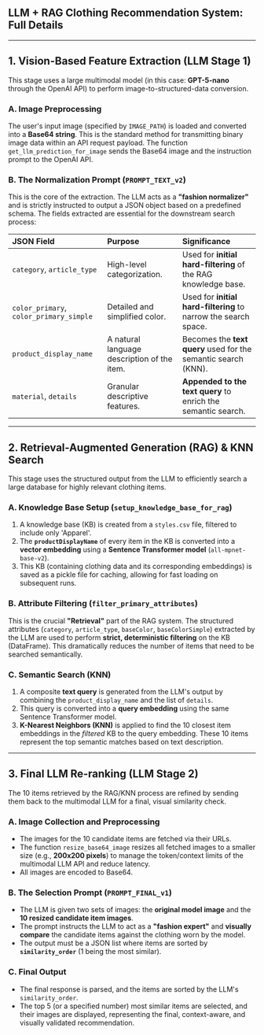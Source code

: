 ## LLM + RAG Clothing Recommendation System: Full Details

---

## 1. Vision-Based Feature Extraction (LLM Stage 1)

This stage uses a large multimodal model (in this case: **GPT-5-nano** through the OpenAI API) to perform image-to-structured-data conversion.

### A. Image Preprocessing

The user's input image (specified by `IMAGE_PATH`) is loaded and converted into a **Base64 string**. This is the standard method for transmitting binary image data within an API request payload. The function `get_llm_prediction_for_image` sends the Base64 image and the instruction prompt to the OpenAI API.

### B. The Normalization Prompt (`PROMPT_TEXT_v2`)

This is the core of the extraction. The LLM acts as a **"fashion normalizer"** and is strictly instructed to output a JSON object based on a predefined schema. The fields extracted are essential for the downstream search process:

| JSON Field | Purpose | Significance |
| :--- | :--- | :--- |
| `category`, `article_type` | High-level categorization. | Used for **initial hard-filtering** of the RAG knowledge base. |
| `color_primary`, `color_primary_simple` | Detailed and simplified color. | Used for **initial hard-filtering** to narrow the search space. |
| `product_display_name` | A natural language description of the item. | Becomes the **text query** used for the semantic search (KNN). |
| `material`, `details` | Granular descriptive features. | **Appended to the text query** to enrich the semantic search. |

---

## 2. Retrieval-Augmented Generation (RAG) & KNN Search

This stage uses the structured output from the LLM to efficiently search a large database for highly relevant clothing items.

### A. Knowledge Base Setup (`setup_knowledge_base_for_rag`)

1.  A knowledge base (KB) is created from a `styles.csv` file, filtered to include only 'Apparel'.
2.  The **`productDisplayName`** of every item in the KB is converted into a **vector embedding** using a **Sentence Transformer model** (`all-mpnet-base-v2`).
3.  This KB (containing clothing data and its corresponding embeddings) is saved as a pickle file for caching, allowing for fast loading on subsequent runs.

### B. Attribute Filtering (`filter_primary_attributes`)

This is the crucial **"Retrieval"** part of the RAG system. The structured attributes (`category`, `article_type`, `baseColor`, `baseColorSimple`) extracted by the LLM are used to perform **strict, deterministic filtering** on the KB (DataFrame). This dramatically reduces the number of items that need to be searched semantically.

### C. Semantic Search (KNN)

1.  A composite **text query** is generated from the LLM's output by combining the `product_display_name` and the list of `details`.
2.  This query is converted into a **query embedding** using the same Sentence Transformer model.
3.  **K-Nearest Neighbors (KNN)** is applied to find the 10 closest item embeddings in the *filtered* KB to the query embedding. These 10 items represent the top semantic matches based on text description.

---

## 3. Final LLM Re-ranking (LLM Stage 2)

The 10 items retrieved by the RAG/KNN process are refined by sending them back to the multimodal LLM for a final, visual similarity check.

### A. Image Collection and Preprocessing

* The images for the 10 candidate items are fetched via their URLs.
* The function `resize_base64_image` resizes all fetched images to a smaller size (e.g., **200x200 pixels**) to manage the token/context limits of the multimodal LLM API and reduce latency.
* All images are encoded to Base64.

### B. The Selection Prompt (`PROMPT_FINAL_v1`)

* The LLM is given two sets of images: the **original model image** and the **10 resized candidate item images**.
* The prompt instructs the LLM to act as a **"fashion expert"** and **visually compare** the candidate items against the clothing worn by the model.
* The output must be a JSON list where items are sorted by **`similarity_order`** (1 being the most similar).

### C. Final Output

* The final response is parsed, and the items are sorted by the LLM's `similarity_order`.
* The top 5 (or a specified number) most similar items are selected, and their images are displayed, representing the final, context-aware, and visually validated recommendation.
